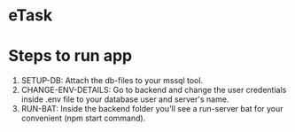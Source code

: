 # eTask

# Steps to run app
1. SETUP-DB: Attach the db-files to your mssql tool.
2. CHANGE-ENV-DETAILS: Go to backend and change the user credentials inside .env file to your database user and server's name.
3. RUN-BAT: Inside the backend folder you'll see a run-server bat for your convenient (npm start command).
